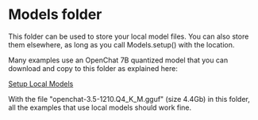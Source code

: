 # Models folder

This folder can be used to store your local model files. You can also store them elsewhere, as long as you call Models.setup() with the location.

Many examples use an OpenChat 7B quantized model that you can download and copy to this folder as explained here:

[Setup Local Models](https://jndiogo.github.io/sibila/setup-local-models/#default-model-used-in-the-examples-openchat)

With the file "openchat-3.5-1210.Q4_K_M.gguf" (size 4.4Gb) in this folder, all the examples that use local models should work fine.
